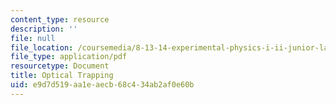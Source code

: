 ```yaml
---
content_type: resource
description: ''
file: null
file_location: /coursemedia/8-13-14-experimental-physics-i-ii-junior-lab-fall-2016-spring-2017/e9d7d519aa1eaecb68c434ab2af0e60b_MIT8_13-14F16-S17exp51.pdf
file_type: application/pdf
resourcetype: Document
title: Optical Trapping
uid: e9d7d519-aa1e-aecb-68c4-34ab2af0e60b
---
```

